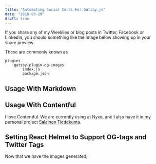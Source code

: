 ```yaml
---
title: "Automating Social Cards For Gatsby.js"
date: "2018-03-20"
draft: true
---
```


If you share any of my Weeklies or blog posts in Twitter, Facebook or LinkedIn, you should something like the image below showing up in your share preview:

These are commonly known as

```text
plugins
	gatsby-plugin-og-images
		index.js
		package.json
```

## Usage With Markdown

## Usage With Contentful

I love Contentful. We are currently using at Nyxo, and I also have it in my personal project [Salainen Tiedekunta](https://tiedekunta.com).

## Setting React Helmet to Support OG-tags and Twitter Tags

Now that we have the images generated,
